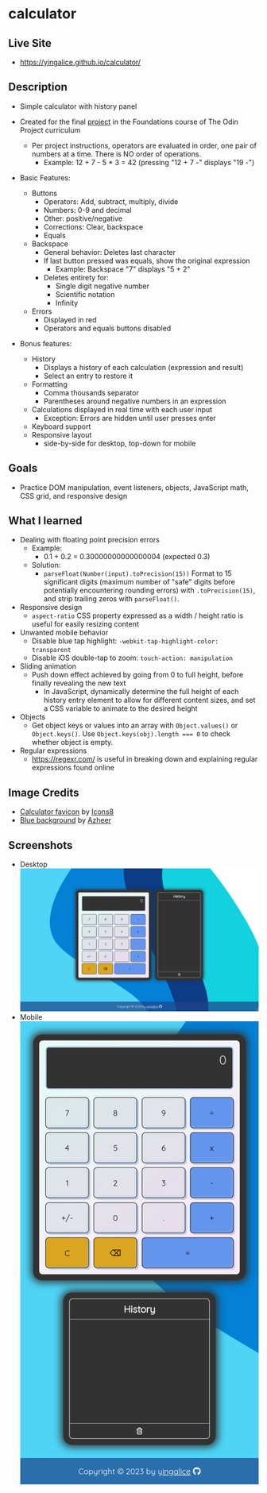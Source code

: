 # calculator

## Live Site
- https://yingalice.github.io/calculator/

## Description
- Simple calculator with history panel
- Created for the final [project](https://www.theodinproject.com/lessons/foundations-calculator) in the Foundations course of The Odin Project curriculum
  - Per project instructions, operators are evaluated in order, one pair of numbers at a time.  There is NO order of operations.
    - Example: 12 + 7 - 5 * 3 = 42 (pressing "12 + 7 -" displays "19 -")
- Basic Features:
  - Buttons
    - Operators: Add, subtract, multiply, divide
    - Numbers: 0-9 and decimal
    - Other: positive/negative
    - Corrections: Clear, backspace
    - Equals
  - Backspace
    - General behavior: Deletes last character
    - If last button pressed was equals, show the original expression
      - Example: Backspace "7" displays "5 + 2"
    - Deletes entirety for:
      - Single digit negative number
      - Scientific notation
      - Infinity
  - Errors
    - Displayed in red
    - Operators and equals buttons disabled
  
- Bonus features:
  - History
    - Displays a history of each calculation (expression and result)
    - Select an entry to restore it
  - Formatting
    - Comma thousands separator
    - Parentheses around negative numbers in an expression
  - Calculations displayed in real time with each user input
    - Exception: Errors are hidden until user presses enter
  - Keyboard support
  - Responsive layout
    - side-by-side for desktop, top-down for mobile

## Goals
- Practice DOM manipulation, event listeners, objects, JavaScript math, CSS grid, and responsive design

## What I learned
- Dealing with floating point precision errors
  - Example: 
    - 0.1 + 0.2 = 0.30000000000000004 (expected 0.3)
  - Solution:
    -  `parseFloat(Number(input).toPrecision(15))`  Format to 15 significant digits (maximum number of "safe" digits before potentially encountering rounding errors) with `.toPrecision(15)`, and strip trailing zeros with `parseFloat()`.
- Responsive design
  - `aspect-ratio` CSS property expressed as a width / height ratio is useful for easily resizing content
- Unwanted mobile behavior
  - Disable blue tap highlight: `-webkit-tap-highlight-color: transparent`
  - Disable iOS double-tap to zoom: `touch-action: manipulation`
- Sliding animation
  - Push down effect achieved by going from 0 to full height, before finally revealing the new text
    - In JavaScript, dynamically determine the full height of each history entry element to allow for different content sizes, and set a CSS variable to animate to the desired height
- Objects
  - Get object keys or values into an array with `Object.values()` or `Object.keys()`.  Use `Object.keys(obj).length === 0` to check whether object is empty.
- Regular expressions
  - https://regexr.com/ is useful in breaking down and explaining regular expressions found online

## Image Credits
- [Calculator favicon](https://icons8.com/icon/F2XZx3KpVSbK/calculator) by [Icons8](https://icons8.com)
- [Blue background](https://pixabay.com/vectors/background-pattern-texture-modern-6230889/) by [Azheer](https://pixabay.com/users/azheer-17448000/)

## Screenshots
- Desktop  
![desktop layout](./img/screenshots/desktop-layout.png)
- Mobile
![mobile layout](./img/screenshots/mobile-layout.png)